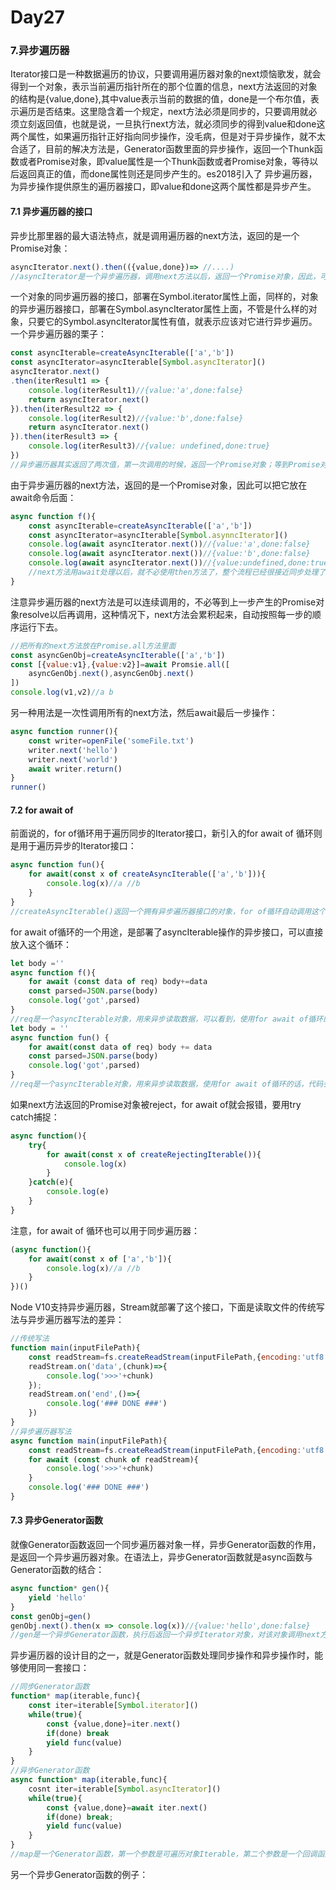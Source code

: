 # Day27
### 7.异步遍历器
  Iterator接口是一种数据遍历的协议，只要调用遍历器对象的next烦恼歌发，就会得到一个对象，表示当前遍历指针所在的那个位置的信息，next方法返回的对象的结构是{value,done},其中value表示当前的数据的值，done是一个布尔值，表示遍历是否结束。这里隐含着一个规定，next方法必须是同步的，只要调用就必须立刻返回值，也就是说，一旦执行next方法，就必须同步的得到value和done这两个属性，如果遍历指针正好指向同步操作，没毛病，但是对于异步操作，就不太合适了，目前的解决方法是，Generator函数里面的异步操作，返回一个Thunk函数或者Promise对象，即value属性是一个Thunk函数或者Promise对象，等待以后返回真正的值，而done属性则还是同步产生的。es2018引入了 异步遍历器，为异步操作提供原生的遍历器接口，即value和done这两个属性都是异步产生。
#### 7.1 异步遍历器的接口
  异步比那里器的最大语法特点，就是调用遍历器的next方法，返回的是一个Promise对象：
```javascript
asyncIterator.next().then(({value,done})=> //....)
//asyncIterator是一个异步遍历器，调用next方法以后，返回一个Promise对象，因此，可以使用then方法指定，这个Promise对象的状态变为resolve以后的回调函数，回调函数的参数，则是一个具有value和done两个属性的对象，这个跟同步遍历器是一样的
```
  一个对象的同步遍历器的接口，部署在Symbol.iterator属性上面，同样的，对象的异步遍历器接口，部署在Symbol.asyncIterator属性上面，不管是什么样的对象，只要它的Symbol.asyncIterator属性有值，就表示应该对它进行异步遍历。
  一个异步遍历器的栗子：
```javascript
const asyncIterable=createAsyncIterable(['a','b'])
const asyncIterator=asyncIterable[Symbol.asyncIterator]()
asyncIterator.next()
.then(iterResult1 => {
    console.log(iterResult1)//{value:'a',done:false}
    return asyncIterator.next()
}).then(iterResult22 => {
    console.log(iterResult2)//{value:'b',done:false}
    return asyncIterator.next()
}).then(iterResult3 => {
    console.log(iterResult3)//{value: undefined,done:true}
})
//异步遍历器其实返回了两次值，第一次调用的时候，返回一个Promise对象；等到Promise对象resolve了，再返回一个表示当前数据成员信息的对象。这就是说，异步遍历器与同步遍历器最终行为是一致的，只会先返回Promise对象，作为中介
```
  由于异步遍历器的next方法，返回的是一个Promise对象，因此可以把它放在await命令后面：
```javascript
async function f(){
    const asyncIterable=createAsyncIterable(['a','b'])
    const asyncIterator=asyncIterable[Symbol.asynncIterator]()
    console.log(await asyncIterator.next())//{value:'a',done:false}
    console.log(await asyncIterator.next())//{value:'b',done:false}
    console.log(await asyncIterator.next())//{value:undefined,done:true}
    //next方法用await处理以后，就不必使用then方法了，整个流程已经很接近同步处理了
}
```
  注意异步遍历器的next方法是可以连续调用的，不必等到上一步产生的Promise对象resolve以后再调用，这种情况下，next方法会累积起来，自动按照每一步的顺序运行下去。
```javascript
//把所有的next方法放在Promise.all方法里面
const asyncGenObj=createAsyncIterable(['a','b'])
const [{value:v1},{value:v2}]=await Promsie.all([
    asyncGenObj.next(),asyncGenObj.next()
])
console.log(v1,v2)//a b
```
  另一种用法是一次性调用所有的next方法，然后await最后一步操作：
```javascript
async function runner(){
    const writer=openFile('someFile.txt')
    writer.next('hello')
    writer.next('world')
    await writer.return()
}
runner()
```
#### 7.2 for await of
  前面说的，for of循环用于遍历同步的Iterator接口，新引入的for await of 循环则是用于遍历异步的Iterator接口：
```javascript
async function fun(){
    for await(const x of createAsyncIterable(['a','b'])){
        console.log(x)//a //b
    }
}
//createAsyncIterable()返回一个拥有异步遍历器接口的对象，for of循环自动调用这个对象的一步遍历器的next方法，会得到一个Promise对象。await用来出来这个Promise对象，一旦resolve，就把得到的值（x）传入for of的循环体
```
  for await of循环的一个用途，是部署了asyncIterable操作的异步接口，可以直接放入这个循环：
```javascript
let body =''
async function f(){
    for await (const data of req) body+=data
    const parsed=JSON.parse(body)
    console.log('got',parsed)
}
//req是一个asyncIterable对象，用来异步读取数据，可以看到，使用for await of循环的一个用途，是部署了asyncIterable操作的异步接口，可以直接放入这个循环
let body = ''
async function fun() {
    for await(const data of req) body += data
    const parsed=JSON.parse(body)
    console.log('got',parsed)
}
//req是一个asyncIterable对象，用来异步读取数据，使用for await of循环的话，代码会非常简洁
```
  如果next方法返回的Promise对象被reject，for await of就会报错，要用try catch捕捉：
```javascript
async function(){
    try{
        for await(const x of createRejectingIterable()){
            console.log(x)
        }
    }catch(e){
        console.log(e)
    }
}
```
  注意，for await of 循环也可以用于同步遍历器：
```javascript
(async function(){
    for await(const x of ['a','b']){
        console.log(x)//a //b
    }
})()
```
  Node V10支持异步遍历器，Stream就部署了这个接口，下面是读取文件的传统写法与异步遍历器写法的差异：
```javascript
//传统写法
function main(inputFilePath){
    const readStream=fs.createReadStream(inputFilePath,{encoding:'utf8',highWaterMark:1024});
    readStream.on('data',(chunk)=>{
        console.log('>>>'+chunk)
    });
    readStream.on('end',()=>{
        console.log('### DONE ###')
    })
}
//异步遍历器写法
async function main(inputFilePath){
    const readStream=fs.createReadStream(inputFilePath,{encoding:'utf8',highWaterMark:1024});
    for await (const chunk of readStream){
        console.log('>>>'+chunk)
    }
    console.log('### DONE ###')
}
```
#### 7.3 异步Generator函数
  就像Generator函数返回一个同步遍历器对象一样，异步Generator函数的作用，是返回一个异步遍历器对象。在语法上，异步Generator函数就是async函数与Generator函数的结合：
```javascript
async function* gen(){
    yield 'hello'
}
const genObj=gen()
genObj.next().then(x => console.log(x))//{value:'hello',done:false}
//gen是一个异步Generator函数，执行后返回一个异步Iterator对象，对该对象调用next方法，返回一个Promise对象
```
  异步遍历器的设计目的之一，就是Generator函数处理同步操作和异步操作时，能够使用同一套接口：
```javascript
//同步Generator函数
function* map(iterable,func){
    const iter=iterable[Symbol.iterator]()
    while(true){
        const {value,done}=iter.next()
        if(done) break
        yield func(value)
    }
}
//异步Generator函数
async function* map(iterable,func){
    cosnt iter=iterable[Symbol.asyncIterator]()
    while(true){
        const {value,done}=await iter.next()
        if(done) break;
        yield func(value)
    }
}
//map是一个Generator函数，第一个参数是可遍历对象Iterable，第二个参数是一个回调函数func。map的作用是将Iterable每一步返回的值，使用func进行处理，这里有两个版本的map，前一个处理同步遍历器，后一个处理异步遍历器，两个版本的写法基本上一样
```
  另一个异步Generator函数的例子：
```javascript

```























